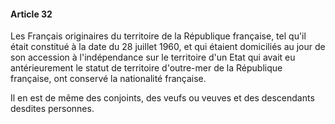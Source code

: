 #### Article 32

Les Français originaires du territoire de la République française, tel qu'il était constitué à la date du 28 juillet 1960, et qui étaient domiciliés au jour de son accession à l'indépendance sur le territoire d'un Etat qui avait eu antérieurement le statut de territoire d'outre-mer de la République française, ont conservé la nationalité française.

Il en est de même des conjoints, des veufs ou veuves et des descendants desdites personnes.

